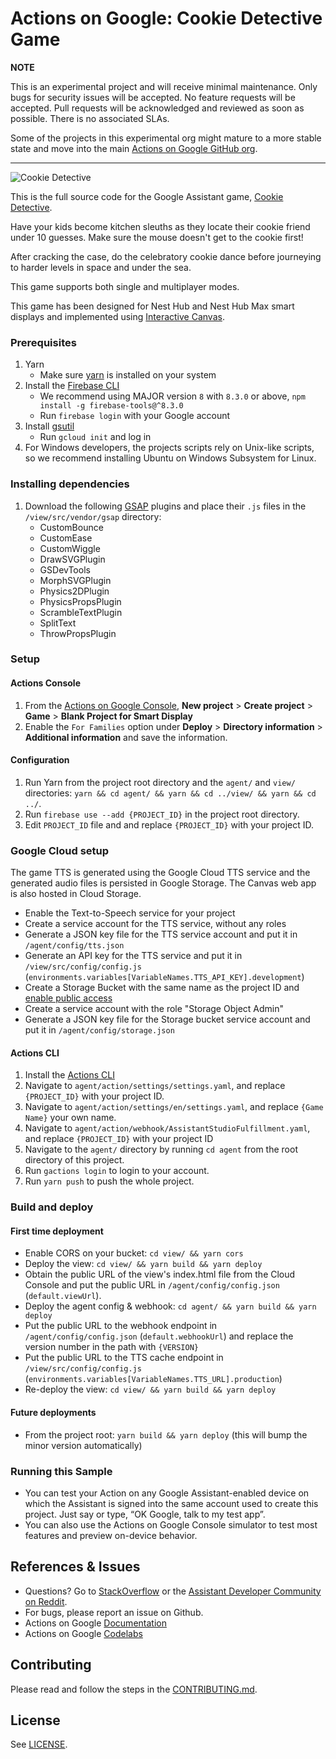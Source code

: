 # Actions on Google: Cookie Detective Game

**NOTE**

This is an experimental project and will receive minimal maintenance. Only bugs for security issues will be accepted. No feature requests will be accepted. Pull requests will be acknowledged and reviewed as soon as possible. There is no associated SLAs.

Some of the projects in this experimental org might mature to a more stable state and move into the main [Actions on Google GitHub org](https://github.com/actions-on-google).

---
![Cookie Detective](/view/static/image/cookiedetective.png?raw=true "Cookie Detective")

This is the full source code for the Google Assistant game, [Cookie Detective](https://assistant.google.com/services/invoke/uid/00000099ed26bbda?hl=en).

Have your kids become kitchen sleuths as they locate their cookie friend under 10 guesses. Make sure the mouse doesn't get to the cookie first!

After cracking the case, do the celebratory cookie dance before journeying to harder levels in space and under the sea.

This game supports both single and multiplayer modes.

This game has been designed for Nest Hub and Nest Hub Max smart displays and implemented using [Interactive Canvas](https://developers.google.com/assistant/interactivecanvas).

### Prerequisites
1. Yarn
    + Make sure [yarn](https://yarnpkg.com/) is installed on your system
1. Install the [Firebase CLI](https://firebase.google.com/docs/cli)
    + We recommend using MAJOR version `8` with `8.3.0` or above, `npm install -g firebase-tools@^8.3.0`
    + Run `firebase login` with your Google account
1. Install [gsutil](https://cloud.google.com/storage/docs/gsutil_install)
    + Run `gcloud init` and log in
1. For Windows developers, the projects scripts rely on Unix-like scripts, so we recommend installing Ubuntu on Windows Subsystem for Linux.

### Installing dependencies
1. Download the following [GSAP](https://greensock.com/gsap/) plugins and place their `.js` files in the `/view/src/vendor/gsap` directory:
   * CustomBounce
   * CustomEase
   * CustomWiggle
   * DrawSVGPlugin
   * GSDevTools
   * MorphSVGPlugin
   * Physics2DPlugin
   * PhysicsPropsPlugin
   * ScrambleTextPlugin
   * SplitText
   * ThrowPropsPlugin

### Setup
#### Actions Console
1. From the [Actions on Google Console](https://console.actions.google.com/), **New project** > **Create project** > **Game** > **Blank Project for Smart Display**
1. Enable the `For Families` option under  **Deploy** > **Directory information** > **Additional information** and save the information.

#### Configuration
1. Run Yarn from the project root directory and the `agent/` and `view/` directories: `yarn && cd agent/ && yarn && cd ../view/ && yarn && cd ../`.
1. Run `firebase use --add {PROJECT_ID}` in the project root directory.
1. Edit `PROJECT_ID` file and and replace `{PROJECT_ID}` with your project ID.

### Google Cloud setup
The game TTS is generated using the Google Cloud TTS service and the generated audio files is persisted in Google Storage. The Canvas web app is also hosted in Cloud Storage.
- Enable the Text-to-Speech service for your project
- Create a service account for the TTS service, without any roles
- Generate a JSON key file for the TTS service account and put it in `/agent/config/tts.json`
- Generate an API key for the TTS service and put it in `/view/src/config/config.js` (`environments.variables[VariableNames.TTS_API_KEY].development`)
- Create a Storage Bucket with the same name as the project ID and [enable public access](https://cloud.google.com/storage/docs/access-control/making-data-public#buckets)
- Create a service account with the role "Storage Object Admin"
- Generate a JSON key file for the Storage bucket service account and put it in `/agent/config/storage.json`

#### Actions CLI
1. Install the [Actions CLI](https://developers.google.com/assistant/actionssdk/gactions)
1. Navigate to `agent/action/settings/settings.yaml`, and replace `{PROJECT_ID}` with your project ID.
1. Navigate to `agent/action/settings/en/settings.yaml`, and replace `{Game Name}` your own name.
1. Navigate to `agent/action/webhook/AssistantStudioFulfillment.yaml`, and replace `{PROJECT_ID}` with your project ID
1. Navigate to the `agent/` directory by running `cd agent` from the root directory of this project.
1. Run `gactions login` to login to your account.
1. Run `yarn push` to push the whole project.

### Build and deploy
#### First time deployment
- Enable CORS on your bucket: `cd view/ && yarn cors`
- Deploy the view: `cd view/ && yarn build && yarn deploy`
- Obtain the public URL of the view's index.html file from the Cloud Console and put the public URL in `/agent/config/config.json` (`default.viewUrl`).
- Deploy the agent config & webhook: `cd agent/ && yarn build && yarn deploy`
- Put the public URL to the webhook endpoint in `/agent/config/config.json` (`default.webhookUrl`) and replace the version number in the path with `{VERSION}`
- Put the public URL to the TTS cache endpoint in `/view/src/config/config.js` (`environments.variables[VariableNames.TTS_URL].production`)
- Re-deploy the view: `cd view/ && yarn build && yarn deploy`
#### Future deployments
- From the project root: `yarn build && yarn deploy` (this will bump the minor version automatically)

### Running this Sample
+ You can test your Action on any Google Assistant-enabled device on which the Assistant is signed into the same account used to create this project. Just say or type, “OK Google, talk to my test app”.
+ You can also use the Actions on Google Console simulator to test most features and preview on-device behavior.

## References & Issues
+ Questions? Go to [StackOverflow](https://stackoverflow.com/questions/tagged/actions-on-google) or the [Assistant Developer Community on Reddit](https://www.reddit.com/r/GoogleAssistantDev/).
+ For bugs, please report an issue on Github.
+ Actions on Google [Documentation](https://developers.google.com/assistant)
+ Actions on Google [Codelabs](https://codelabs.developers.google.com/?cat=Assistant)

## Contributing
Please read and follow the steps in the [CONTRIBUTING.md](CONTRIBUTING.md).

## License
See [LICENSE](LICENSE).
